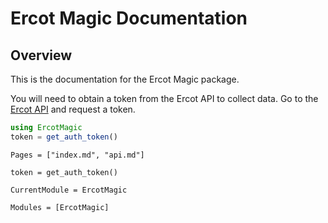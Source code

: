 # Ercot Magic Documentation

## Overview

This is the documentation for the Ercot Magic package.

You will need to obtain a token from the Ercot API to collect data. Go to the [Ercot API](https://data.ercot.com/) and request a token.

```julia
using ErcotMagic
token = get_auth_token()
```


```@contents 
Pages = ["index.md", "api.md"]

```

```julia-repl
token = get_auth_token()
```

```@meta
CurrentModule = ErcotMagic
```

```@autodocs
Modules = [ErcotMagic]
```
